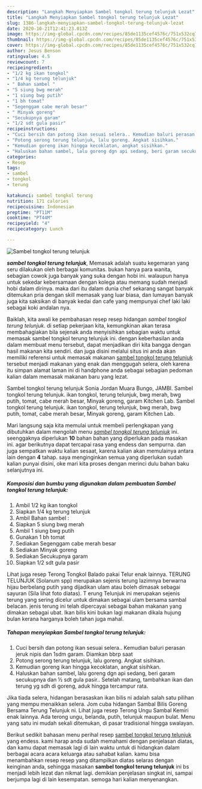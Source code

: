 ```yaml
---
description: "Langkah Menyiapkan Sambel tongkol terung telunjuk Lezat"
title: "Langkah Menyiapkan Sambel tongkol terung telunjuk Lezat"
slug: 1386-langkah-menyiapkan-sambel-tongkol-terung-telunjuk-lezat
date: 2020-10-21T12:41:23.013Z
image: https://img-global.cpcdn.com/recipes/85de1135cef4576c/751x532cq70/sambel-tongkol-terung-telunjuk-foto-resep-utama.jpg
thumbnail: https://img-global.cpcdn.com/recipes/85de1135cef4576c/751x532cq70/sambel-tongkol-terung-telunjuk-foto-resep-utama.jpg
cover: https://img-global.cpcdn.com/recipes/85de1135cef4576c/751x532cq70/sambel-tongkol-terung-telunjuk-foto-resep-utama.jpg
author: Jesus Benson
ratingvalue: 4.5
reviewcount: 7
recipeingredient:
- "1/2 kg ikan tongkol"
- "1/4 kg terung telunjuk"
- " Bahan sambel "
- "5 siung bwg merah"
- "1 siung bwg putih"
- "1 bh tomat"
- "Segenggam cabe merah besar"
- " Minyak goreng"
- "Secukupnya garam"
- "1/2 sdt gula pasir"
recipeinstructions:
- "Cuci bersih dan potong ikan sesuai selera.. Kemudian baluri perasan jeruk nipis dan 1sdm garam. Diamkan bbrp saat"
- "Potong serong terung telunjuk, lalu goreng. Angkat sisihkan."
- "Kemudian goreng ikan hingga kecoklatan, angkat sisihkan."
- "Haluskan bahan sambel, lalu goreng dgn api sedang, beri garam secukupnya dan ½ sdt gula pasir.. Setelah matang, tambahkan ikan dan terung yg sdh di goreng, aduk hingga tercampur rata."
categories:
- Resep
tags:
- sambel
- tongkol
- terung

katakunci: sambel tongkol terung 
nutrition: 171 calories
recipecuisine: Indonesian
preptime: "PT11M"
cooktime: "PT44M"
recipeyield: "4"
recipecategory: Lunch

---
```



![Sambel tongkol terung telunjuk](https://img-global.cpcdn.com/recipes/85de1135cef4576c/751x532cq70/sambel-tongkol-terung-telunjuk-foto-resep-utama.jpg)

<b><i>sambel tongkol terung telunjuk</i></b>, Memasak adalah suatu kegemaran yang seru dilakukan oleh berbagai komunitas. bukan hanya para wanita, sebagian cowok juga banyak yang suka dengan hobi ini. walaupun hanya untuk sekedar kebersamaan dengan kolega atau memang sudah menjadi hobi dalam dirinya. maka dari itu dalam dunia chef sekarang sangat banyak ditemukan pria dengan skill memasak yang luar biasa, dan lumayan banyak juga kita saksikan di banyak kedai dan cafe yang mempunyai chef laki laki sebagai koki andalan nya.

Baiklah, kita awali ke pembahasan resep resep hidangan <i>sambel tongkol terung telunjuk</i>. di setiap pekerjaan kita, kemungkinan akan terasa membahagiakan bila sejenak anda menyisihkan sebagian waktu untuk memasak sambel tongkol terung telunjuk ini. dengan keberhasilan anda dalam membuat menu tersebut, dapat menjadikan diri kita bangga dengan hasil makanan kita sendiri. dan juga disini melalui situs ini anda akan memiliki referensi untuk memasak makanan <u>sambel tongkol terung telunjuk</u> tersebut menjadi makanan yang enak dan menggugah selera, oleh karena itu simpan alamat laman ini di handphone anda sebagai sebagian pedoman kalian dalam memasak makanan baru yang lezat.

Sambel tongkol terung telunjuk Sonia Jordan Muara Bungo, JAMBI. Sambel tongkol terung telunjuk. ikan tongkol, terung telunjuk, bwg merah, bwg putih, tomat, cabe merah besar, Minyak goreng, garam Kitchen Lab. Sambel tongkol terung telunjuk. ikan tongkol, terung telunjuk, bwg merah, bwg putih, tomat, cabe merah besar, Minyak goreng, garam Kitchen Lab.


Mari langsung saja kita memulai untuk membeli perlengkapan yang dibutuhkan dalam mengolah menu <u><i>sambel tongkol terung telunjuk</i></u> ini. seenggaknya diperlukan <b>10</b> bahan bahan yang diperlukan pada masakan ini. agar berikutnya dapat tercapai rasa yang endess dan sempurna. dan juga sempatkan waktu kalian sesaat, karena kalian akan memulainya antara lain dengan <b>4</b> tahap. saya menginginkan semua yang diperlukan sudah kalian punyai disini, oke mari kita proses dengan merinci dulu bahan baku selanjutnya ini.

<!--inarticleads1-->

##### Komposisi dan bumbu yang digunakan dalam pembuatan Sambel tongkol terung telunjuk:

1. Ambil 1/2 kg ikan tongkol
1. Siapkan 1/4 kg terung telunjuk
1. Ambil  Bahan sambel :
1. Siapkan 5 siung bwg merah
1. Ambil 1 siung bwg putih
1. Gunakan 1 bh tomat
1. Sediakan Segenggam cabe merah besar
1. Sediakan  Minyak goreng
1. Sediakan Secukupnya garam
1. Siapkan 1/2 sdt gula pasir


Lihat juga resep Terong Tongkol Balado pakai Telur enak lainnya. TERUNG TELUNJUK (Solanum spp) merupakan sejenis terung lazimnya berwarna hijau berbelang putih yang dijadikan ulam atau boleh dimasak sebagai sayuran (Sila lihat foto diatas). T erung Telunjuk ini merupakan sejenis terung yang sering dicelur untuk dimakan sebagai ulam bersama sambal belacan. jenis terung ini telah dipercayai sebagai bahan makanan yang dimakan sebagai ubat. Ikan bilis kini bukan lagi makanan dikala hujung bulan kerana harganya boleh tahan juga mahal. 

<!--inarticleads2-->

##### Tahapan menyiapkan Sambel tongkol terung telunjuk:

1. Cuci bersih dan potong ikan sesuai selera.. Kemudian baluri perasan jeruk nipis dan 1sdm garam. Diamkan bbrp saat
1. Potong serong terung telunjuk, lalu goreng. Angkat sisihkan.
1. Kemudian goreng ikan hingga kecoklatan, angkat sisihkan.
1. Haluskan bahan sambel, lalu goreng dgn api sedang, beri garam secukupnya dan ½ sdt gula pasir.. Setelah matang, tambahkan ikan dan terung yg sdh di goreng, aduk hingga tercampur rata.


Jika tiada selera, hidangan berasaskan ikan bilis ni adalah salah satu pilihan yang mempu menaikkan selera. Jom cuba hidangan Sambal Bilis Goreng Bersama Terung Telunjuk ni. Lihat juga resep Terong Ungu Sambal Kemiri enak lainnya. Ada terong ungu, belanda, putih, telunjuk maupun bulat. Menu yang satu ini mudah sekali ditemukan, di pasar tradisional hingga swalayan. 

Berikut sedikit bahasan menu perihal resep <u>sambel tongkol terung telunjuk</u> yang endess. kami harap anda sudah memahami dengan penjelasan diatas, dan kamu dapat memasak lagi di lain waktu untuk di hidangkan dalam berbagai acara acara keluarga atau sahabat kalian. kamu bisa menambahkan resep resep yang ditampilkan diatas selaras dengan keinginan anda, sehingga masakan <b>sambel tongkol terung telunjuk</b> ini bs menjadi lebih lezat dan nikmat lagi. demikian penjelasan singkat ini, sampai berjumpa lagi di lain kesempatan. semoga hari kalian menyenangkan.
